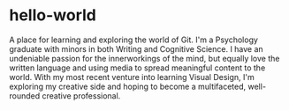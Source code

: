 # hello-world
A place for learning and exploring the world of Git.
I'm a Psychology graduate with minors in both Writing and Cognitive Science. I have an undeniable passion for the innerworkings of the mind, but equally love the written language and using media to spread meaningful content to the world. With my most recent venture into learning Visual Design, I'm exploring my creative side and hoping to become a multifaceted, well-rounded creative professional.

